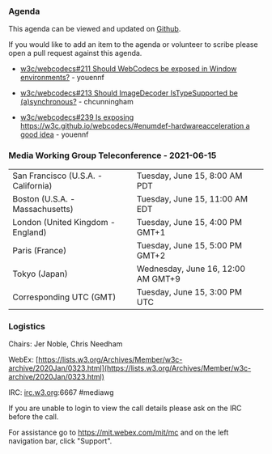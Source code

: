 ### Agenda

This agenda can be viewed and updated on [Github](https://github.com/w3c/media-wg/blob/main/meetings/2021-06-15-Media_Working_Group_Teleconference-agenda.md).

If you would like to add an item to the agenda or volunteer to scribe please open a pull request against this agenda.

* [w3c/webcodecs#211 Should WebCodecs be exposed in Window environments?](https://github.com/w3c/webcodecs/issues/211) - youennf

* [w3c/webcodecs#213 Should ImageDecoder IsTypeSupported be (a)synchronous?](https://github.com/w3c/webcodecs/issues/213) - chcunningham

* [w3c/webcodecs#239 Is exposing https://w3c.github.io/webcodecs/#enumdef-hardwareacceleration a good idea](https://github.com/w3c/webcodecs/issues/239) - youennf

### Media Working Group Teleconference - 2021-06-15

<table>
<tr><td> San Francisco (U.S.A. - California) <td> Tuesday, June 15, 8:00 AM PDT
<tr><td> Boston (U.S.A. - Massachusetts) <td> Tuesday, June 15, 11:00 AM EDT
<tr><td> London (United Kingdom - England) <td> Tuesday, June 15, 4:00 PM GMT+1
<tr><td> Paris (France) <td> Tuesday, June 15, 5:00 PM GMT+2
<tr><td> Tokyo (Japan) <td> Wednesday, June 16, 12:00 AM GMT+9
<tr><td> Corresponding UTC (GMT) <td> Tuesday, June 15, 3:00 PM UTC
</table>

### Logistics

Chairs: Jer Noble, Chris Needham

WebEx: [https://lists.w3.org/Archives/Member/w3c-archive/2020Jan/0323.html](https://lists.w3.org/Archives/Member/w3c-archive/2020Jan/0323.html)

IRC: [irc.w3.org](https://irc.w3.org/):6667 #mediawg

If you are unable to login to view the call details please ask on the IRC before the call.

For assistance go to https://mit.webex.com/mit/mc  and on the left navigation bar, click "Support".

